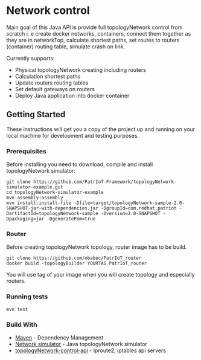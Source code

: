 # Network control

Main goal of this Java API is provide full topologyNetwork control from scratch i. e create docker
networks, containers, connect them together as they are in networkTop,
calculate shortest paths, set routes to routers (container) routing table, simulate 
crash on link.

Currently supports:

* Physical topologyNetwork creating including routers
* Calculation shortest paths
* Update routers routing tables
* Set default gateways on routers
* Deploy Java application into docker container

## Getting Started

These instructions will get you a copy of the project up
and running on your local machine for development and testing purposes.

### Prerequisites
Before installing you need to download, compile and install topologyNetwork simulator:
```
git clone https://github.com/PatrIoT-Framework/topologyNetwork-simulator-example.git
cd topologyNetwork-simulator-example
mvn assembly:assembly
mvn install:install-file -Dfile=target/topologyNetwork-sample-2.0-SNAPSHOT-jar-with-dependencies.jar -DgroupId=com.redhat.patriot -DartifactId=topologyNetwork-sample -Dversion=2.0-SNAPSHOT -Dpackaging=jar -DgeneratePom=true

```

### Router
Before creating topologyNetwork topology, router image has to be build.
```
git clone https://github.com/obabec/PatrIoT_router
docker build -topologyBuilder YOURTAG PatrIoT_router
```
You will use tag of your image when you will create topology and
especially routers. 


### Running tests

```
mvn test
```

### Build With

* [Maven](https://maven.apache.org/) - Dependency Management
* [Network simulator](https://github.com/PatrIoT-Framework/topologyNetwork-simulator-example) - Java topologyNetwork simulator
* [topologyNetwork-control-api](https://github.com/obabec/topologyNetwork-control-api) - Iproute2, iptables api servers

